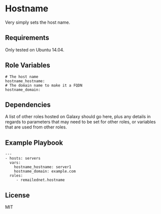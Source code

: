 Hostname
=========

Very simply sets the host name.

Requirements
------------

Only tested on Ubuntu 14.04.

Role Variables
--------------

```
# The host name
hostname_hostname:
# The domain name to make it a FQDN
hostname_domain:
```
Dependencies
------------

A list of other roles hosted on Galaxy should go here, plus any details in regards to parameters that may need to be set for other roles, or variables that are used from other roles.

Example Playbook
----------------

```
---
- hosts: servers
  vars:
    hostname_hostname: server1
    hostname_domain: example.com
  roles:
     - remailednet.hostname
```

License
-------

MIT